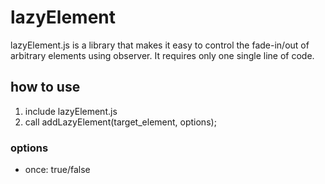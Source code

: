 # lazyElement
lazyElement.js is a library that makes it easy to control the fade-in/out of arbitrary elements using observer. It requires only one single line of code.

## how to use
1. include lazyElement.js
2. call addLazyElement(target_element, options);

### options
  * once: true/false